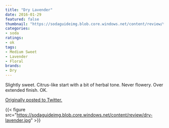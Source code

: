 ```yaml
---
title: "Dry Lavender"
date: 2016-01-29
featured: false
thumbnail: "https://sodaguideimg.blob.core.windows.net/content/review/thumbs/dry-lavender.jpg"
categories:
- soda
ratings:
- ok
tags:
- Medium Sweet
- Lavender
- Floral
brands:
- Dry
---
```


Slightly sweet. Citrus-like start with a bit of herbal tone. Never flowery. Over extended finish. OK.

[Originally posted to Twitter.](https://twitter.com/Cavorter/status/693133339658735616)

{{< figure src="https://sodaguideimg.blob.core.windows.net/content/review/dry-lavender.jpg" >}}

